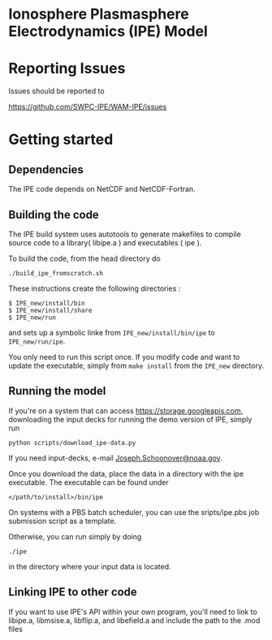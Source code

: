 # Ionosphere Plasmasphere Electrodynamics (IPE) Model

# Reporting Issues
Issues should be reported to

https://github.com/SWPC-IPE/WAM-IPE/issues


# Getting started

## Dependencies
The IPE code depends on 
NetCDF and NetCDF-Fortran.

## Building the code
The IPE build system uses autotools to generate makefiles to compile 
source code to a library( libipe.a ) and executables ( ipe ).

To build the code, from the head directory do

```
./build_ipe_fromscratch.sh
```

These instructions create the following directories : 
```
$ IPE_new/install/bin
$ IPE_new/install/share
$ IPE_new/run
```
and sets up a symbolic linke from `IPE_new/install/bin/ipe` to
`IPE_new/run/ipe`.

You only need to run this script once. If you modify code and want to update the
executable, simply from `make install` from the `IPE_new` directory.

## Running the model
If you're on a system that can access https://storage.googleapis.com, downloading the
input decks for running the demo version of IPE, simply run
```
python scripts/download_ipe-data.py
```
If you need input-decks, e-mail Joseph.Schoonover@noaa.gov.

Once you download the data, place the data in a directory with the ipe executable. The
executable can be found under
```
</path/to/install>/bin/ipe
```

On systems with a PBS batch scheduler, you can use the sripts/ipe.pbs job submission
script as a template.

Otherwise, you can run simply by doing
```
./ipe
```
in the directory where your input data is located.

## Linking IPE to other code
If you want to use IPE's API within your own program, you'll need to link to libipe.a,
libmsise.a, libflip.a, and libefield.a and include the path to the .mod files
